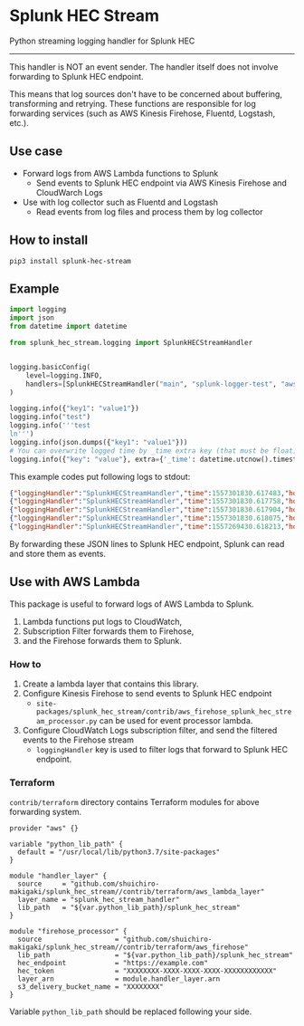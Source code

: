 # Splunk HEC Stream

Python streaming logging handler for Splunk HEC

---

This handler is NOT an event sender.
The handler itself does not involve forwarding to Splunk HEC endpoint.

This means that log sources don't have to be concerned about buffering, transforming and retrying.
These functions are responsible for log forwarding services (such as AWS Kinesis Firehose, Fluentd, Logstash, etc.).

## Use case

* Forward logs from AWS Lambda functions to Splunk 
    * Send events to Splunk HEC endpoint via AWS Kinesis Firehose and CloudWarch Logs
* Use with log collector such as Fluentd and Logstash
    * Read events from log files and process them by log collector

## How to install

```
pip3 install splunk-hec-stream
```

## Example

```python
import logging
import json
from datetime import datetime

from splunk_hec_stream.logging import SplunkHECStreamHandler


logging.basicConfig(
    level=logging.INFO,
    handlers=[SplunkHECStreamHandler("main", "splunk-logger-test", "aws:lambda", "_json")]
)

logging.info({"key1": "value1"})
logging.info("test")
logging.info('''test
ln''')
logging.info(json.dumps({"key1": "value1"}))
# You can overwrite logged time by _time extra key (that must be float)
logging.info({"key": "value"}, extra={'_time': datetime.utcnow().timestamp()})
```

This example codes put following logs to stdout:

```json
{"loggingHandler":"SplunkHECStreamHandler","time":1557301830.617483,"host":"aws:lambda","index":"main","source":"splunk-logger-test","sourcetype":"_json","event":{"key1": "value1"}}
{"loggingHandler":"SplunkHECStreamHandler","time":1557301830.617758,"host":"aws:lambda","index":"main","source":"splunk-logger-test","sourcetype":"_json","event":{"message": "test"}}
{"loggingHandler":"SplunkHECStreamHandler","time":1557301830.617904,"host":"aws:lambda","index":"main","source":"splunk-logger-test","sourcetype":"_json","event":{"message": "test\nln"}}
{"loggingHandler":"SplunkHECStreamHandler","time":1557301830.618075,"host":"aws:lambda","index":"main","source":"splunk-logger-test","sourcetype":"_json","event":{"message": "{\"key1\": \"value1\"}"}}
{"loggingHandler":"SplunkHECStreamHandler","time":1557269430.618213,"host":"aws:lambda","index":"main","source":"splunk-logger-test","sourcetype":"_json","event":{"key": "value"}}
```

By forwarding these JSON lines to Splunk HEC endpoint, Splunk can read and store them as events.

## Use with AWS Lambda

This package is useful to forward logs of AWS Lambda to Splunk.

1. Lambda functions put logs to CloudWatch,
2. Subscription Filter forwards them to Firehose,
3. and the Firehose forwards them to Splunk.

### How to

1. Create a lambda layer that contains this library.
2. Configure Kinesis Firehose to send events to Splunk HEC endpoint
    * `site-packages/splunk_hec_stream/contrib/aws_firehose_splunk_hec_stream_processor.py` can be used for event processor lambda.
3. Configure CloudWatch Logs subscription filter, and send the filtered events to the Firehose stream
    * `loggingHandler` key is used to filter logs that forward to Splunk HEC endpoint.

### Terraform

`contrib/terraform` directory contains Terraform modules for above forwarding system.

```hcl-terraform
provider "aws" {}

variable "python_lib_path" {
  default = "/usr/local/lib/python3.7/site-packages"
}

module "handler_layer" {
  source     = "github.com/shuichiro-makigaki/splunk_hec_stream//contrib/terraform/aws_lambda_layer"
  layer_name = "splunk_hec_stream_handler"
  lib_path   = "${var.python_lib_path}/splunk_hec_stream"
}

module "firehose_processor" {
  source                  = "github.com/shuichiro-makigaki/splunk_hec_stream//contrib/terraform/aws_firehose"
  lib_path                = "${var.python_lib_path}/splunk_hec_stream"
  hec_endpoint            = "https://example.com"
  hec_token               = "XXXXXXXX-XXXX-XXXX-XXXX-XXXXXXXXXXXX"
  layer_arn               = module.handler_layer.arn
  s3_delivery_bucket_name = "XXXXXXXX"
}
```

Variable `python_lib_path` should be replaced following your side.